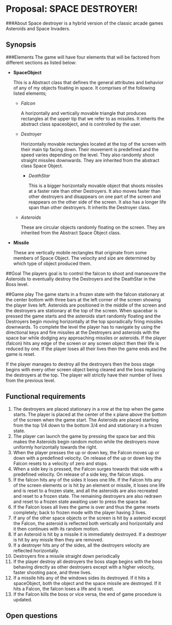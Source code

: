 # Proposal: SPACE DESTROYER!

###About
Space destroyer is a hybrid version of the 
classic arcade games Asteroids and Space Invaders.

## Synopsis

###Elements
The game will have four elements that will be factored from different
sections as listed below:
     
  * **SpaceObject** 
   
    This is a Abstract class that defines the general 
    attributes and behavior of any of my objects floating
    in space. It comprises of the following listed 
    elements;
    
    - *Falcon*
    
      A horizontally and vertically movable triangle that produces
      rectangles at the upper tip that we refer to as missiles.
      It inherits the abstract class spaceobject, and is controlled by
      the user.
      
    -  *Destroyer*
    
       Horizontally movable rectangles located at the top of the
       screen with their main tip facing down. Their movement is predefined
        and the speed varies depending on the level. They also
        randomly shoot straight missiles downwards. They are inherited 
        from the abstract class Space Object.
        
        -  *DeathStar*
            
            This is a bigger horizontally movable object that shoots 
            missiles at a faster rate than other Destroyers. It also 
            moves faster than other destroyers and disappears
            on one part of the screen and reappears on the other
            side of the screen. 
            It also has a longer life span than other destroyers. 
            It inherits the Destroyer class. 
        
    -  *Asteroids*
       
       These are circular objects randomly floating on the screen. They are 
       inherited from the Abstract Space Object class.
  
  *  **Missile**   
  
     These are vertically mobile rectangles that originate from some members of 
     Space Object. The velocity and size are determined by which type of object
     produced them. 
    
##Goal
The players goal is to control the falcon to shoot and manoeuvre the Asteroids
to eventually destroy the Destroyers and the DeathStar in the Boss level.


##Game play
The game starts in a frozen state with the falcon stationary 
at the center bottom with three bars at the left corner of the screen 
showing the player lives left. Asteroids are positioned
in the middle of the screen and the destroyers 
are stationary at the top of the screen. 
When spacebar is pressed the game starts and the asteroids 
start randomly floating and 
the Destroyers begin moving horizontally at the top 
sporadically firing missiles 
downwards. To complete the level the player has to 
navigate by using the directional keys
and fire missiles at the 
Destroyers and asteroids with the space bar 
while dodging any approaching missiles or asteroids. 
If the player 
(falcon) hits any edge of the screen or any screen object
then their life is reduced by one. If the player loses 
all their lives
then the game ends and the game is reset.  

If the player manages to destroy all the destroyers then 
the boss stage begins 
with every other screen object being cleared and 
the boss replacing the destroyers
at the top. The player will strictly have their 
number of lives from the previous 
level. 

## Functional requirements
1.  The destroyers are placed stationary in a row at the top
when the game starts. The player is placed at the 
center of the x plane above the bottom
of the screen when the game start. The Asteroids are placed 
starting from the top 1/4 down to the bottom 3/4 
end and stationary in a frozen state.
2.  The player can launch the game by pressing the space bar and this makes
the Asteroids begin random motion while the destroyers move uniformly
horizontally towards the right.
3.  When the player presses the up or down key, the Falcon 
moves up or down with a predefined velocity. On release of 
the up or down key the Falcon resets to a 
velocity of zero and stops.
4.  When a side key is pressed, the Falcon surges towards that side
with a predefined velocity. On release of a side key, the falcon stops.
5. If the falcon hits any of the sides it loses one life. If the Falcon 
hits any of the screen elements or is hit by an element
or missile, it loses one life and is reset to a frozen state, and all
the asteroids are also recreated and reset to a frozen state. The remaining 
destroyers are also redrawn and reset to a frozen state awaiting user to press 
the space bar.
6. If the Falcon loses all lives the game is over and 
thus the game resets completely;
back to frozen mode 
with the player having 3 lives.
7. If any of the other space objects or the screen is hit by a asteroid 
except the Falcon, the asteroid is reflected both vertically 
and horizontally and it then continues with its random motion.
8. If an Asteroid is hit by a missile it is immediately destroyed. 
If a destroyer is hit by any missle then they are removed. 
9. If a destroyer hits any of the sides, all the destroyers velocity are
reflected horizontally.
10. Destroyers fire a missile straight down periodically
11. If the player destroy all destroyers the boss stage begins with the boss 
behaving directly as other destroyers except with a higher velocity, faster
shooting pace, and three lives. 
12.  If a missile hits any of the windows sides its destroyed. If it 
hits a spaceObject, both 
the object and the space missile are destroyed. 
If it hits a Falcon, the falcon loses a life and is reset.
13.   If the Falcon kills the boss or vice versa, the end of 
game procedure is updated.


## Open questions




